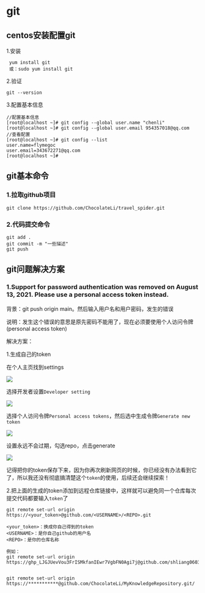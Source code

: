 # git

## centos安装配置git

1.安装

```shell
 yum install git
 或：sudo yum install git
```

2.验证

```shell
git --version
```

3.配置基本信息

```shell
//配置基本信息
[root@localhost ~]# git config --global user.name "chenli"
[root@localhost ~]# git config --global user.email 954357018@qq.com
//查看配置
[root@localhost ~]# git config --list
user.name=flymegoc
user.email=343672271@qq.com
[root@localhost ~]#
```



## git基本命令

### 1.拉取github项目

```shell
git clone https://github.com/ChocolateLi/travel_spider.git
```

### 2.代码提交命令

```shell
git add .
git commit -m "一些描述"
git push 
```



## git问题解决方案

### 1.Support for password authentication was removed on August 13, 2021. Please use a personal access token instead.

背景：git push origin main。然后输入用户名和用户密码，发生的错误

说明：发生这个错误的意思是原先密码不能用了，现在必须要使用个人访问令牌(personal access token)

解决方案：

1.生成自己的token

在个人主页找到settings

![](D:\github\MyKnowledgeRepository\img\git_img\token1.png)



选择开发者设置`Developer setting`

![](D:\github\MyKnowledgeRepository\img\git_img\token2.png)

选择个人访问令牌`Personal access tokens`，然后选中生成令牌`Generate new token`

![](D:\github\MyKnowledgeRepository\img\git_img\token3.png)

设置永远不会过期，勾选repo，点击generate

![](D:\github\MyKnowledgeRepository\img\git_img\token4.png)



记得把你的token保存下来，因为你再次刷新网页的时候，你已经没有办法看到它了，所以我还没有彻底搞清楚这个`token`的使用，后续还会继续探索！



2.把上面的生成的token添加到远程仓库链接中，这样就可以避免同一个仓库每次提交代码都要输入`token`了

```
git remote set-url origin https://<your_token>@github.com/<USERNAME>/<REPO>.git

<your_token>：换成你自己得到的token
<USERNAME>：是你自己github的用户名
<REPO>：是你的仓库名称

例如：
git remote set-url origin https://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@github.com/shliang0603/Yolov4_DeepSocial.git/


git remote set-url origin https://***********@github.com/ChocolateLi/MyKnowledgeRepository.git/
```

































